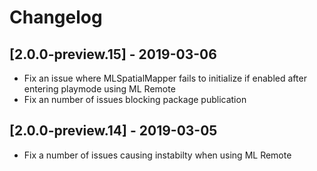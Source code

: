 # Changelog

## [2.0.0-preview.15] - 2019-03-06
- Fix an issue where MLSpatialMapper fails to initialize if enabled after entering playmode using ML Remote
- Fix an number of issues blocking package publication

## [2.0.0-preview.14] - 2019-03-05
- Fix a number of issues causing instabilty when using ML Remote